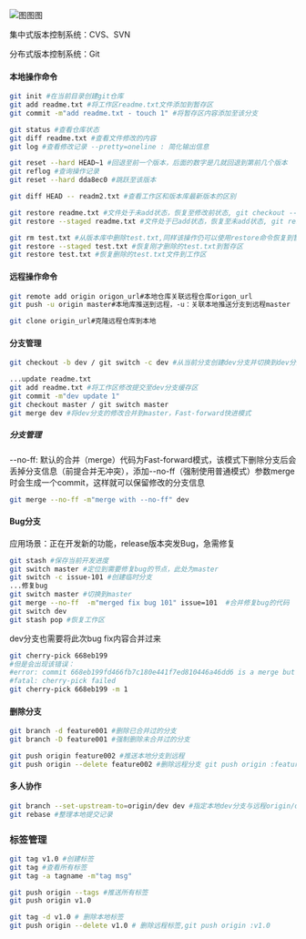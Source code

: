 ![图图图](https://p6-juejin.byteimg.com/tos-cn-i-k3u1fbpfcp/1cdd69f80aab4818a9b02bd5296a685e~tplv-k3u1fbpfcp-zoom-1.image)

集中式版本控制系统：CVS、SVN

分布式版本控制系统：Git

#### 本地操作命令

```bash
git init #在当前目录创建git仓库
git add readme.txt #将工作区readme.txt文件添加到暂存区
git commit -m"add readme.txt - touch 1" #将暂存区内容添加至该分支

git status #查看仓库状态
git diff readme.txt #查看文件修改的内容
git log #查看修改记录 --pretty=oneline : 简化输出信息

git reset --hard HEAD~1 #回退至前一个版本，后面的数字是几就回退到第前几个版本
git reflog #查询操作记录
git reset --hard dda8ec0 #跳跃至该版本

git diff HEAD -- readm2.txt #查看工作区和版本库最新版本的区别

git restore readme.txt #文件处于未add状态，恢复至修改前状态, git checkout --  readme.txt也可以完成此功能，并不再推荐
git restore --staged readme.txt #文件处于已add状态，恢复至未add状态, git reset HEAD readme.txt也可以完成此功能，并不再推荐

git rm test.txt #从版本库中删除test.txt,同样该操作仍可以使用restore命令恢复到暂存区
git restore --staged test.txt #恢复刚才删除的test.txt到暂存区
git restore test.txt #恢复删除的test.txt文件到工作区
```

#### 远程操作命令

```bash
git remote add origin origon_url#本地仓库关联远程仓库origon_url
git push -u origin master#本地库推送到远程，-u：关联本地推送分支到远程master

git clone origin_url#克隆远程仓库到本地
```

#### 分支管理

```bash
git checkout -b dev / git switch -c dev #从当前分支创建dev分支并切换到dev分支

...update readme.txt
git add readme.txt #将工作区修改提交至dev分支缓存区
git commit -m"dev update 1"
git checkout master / git switch master
git merge dev #将dev分支的修改合并到master，Fast-forward快进模式
```

##### 分支管理

--no-ff: 默认的合并（merge）代码为Fast-forward模式，该模式下删除分支后会丢掉分支信息（前提合并无冲突），添加--no-ff（强制使用普通模式）参数merge时会生成一个commit，这样就可以保留修改的分支信息

```bash
git merge --no-ff -m"merge with --no-ff" dev
```

#### Bug分支

应用场景：正在开发新的功能，release版本突发Bug，急需修复

```bash
git stash #保存当前开发进度
git switch master #定位到需要修复bug的节点，此处为master
git switch -c issue-101 #创建临时分支
...修复bug
git switch master #切换到master
git merge --no-ff  -m"merged fix bug 101" issue=101  #合并修复bug的代码
git switch dev
git stash pop #恢复工作区
```

dev分支也需要将此次bug fix内容合并过来

```bash
git cherry-pick 668eb199
#但是会出现该错误：
#error: commit 668eb199fd466fb7c180e441f7ed810446a46dd6 is a merge but no -m #option was given.
#fatal: cherry-pick failed
git cherry-pick 668eb199 -m 1
```

#### 删除分支

```bash
git branch -d feature001 #删除已合并过的分支
git branch -D feature001 #强制删除未合并过的分支

git push origin feature002 #推送本地分支到远程
git push origin --delete feature002 #删除远程分支 git push origin :feature002
```

#### 多人协作

```bash
git branch --set-upstream-to=origin/dev dev #指定本地dev分支与远程origin/dev分支链接
git rebase #整理本地提交记录
```

### 标签管理

 ```bash
git tag v1.0 #创建标签
git tag #查看所有标签
git tag -a tagname -m"tag msg"

git push origin --tags #推送所有标签
git push origin v1.0

git tag -d v1.0 # 删除本地标签
git push origin --delete v1.0 # 删除远程标签,git push origin :v1.0
 ```

